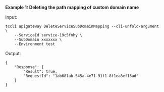 **Example 1: Deleting the path mapping of custom domain name**



Input: 

```
tccli apigateway DeleteServiceSubDomainMapping --cli-unfold-argument  \
    --ServiceId service-19c5fnhy \
    --SubDomain xxxxxxx \
    --Environment test
```

Output: 
```
{
    "Response": {
        "Result": true,
        "RequestId": "1ab681ab-545a-4e71-91f1-8f1ea8ef13ad"
    }
}
```

